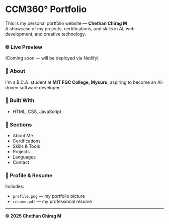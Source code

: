# CCM360° Portfolio

This is my personal portfolio website — **Chethan Chirag M**  
A showcase of my projects, certifications, and skills in AI, web development, and creative technology.

### 🌐 Live Preview
(Coming soon — will be deployed via Netlify)

### 🧠 About
I'm a B.C.A. student at **MIT FGC College, Mysuru**, aspiring to become an AI-driven software developer.

### 🧩 Built With
- HTML, CSS, JavaScript   

### 📄 Sections
- About Me  
- Certifications  
- Skills & Tools  
- Projects  
- Languages  
- Contact  

### 📸 Profile & Resume
Includes:
- `profile.png` — my portfolio picture  
- `resume.pdf` — my professional resume

---

**© 2025 Chethan Chirag M**
